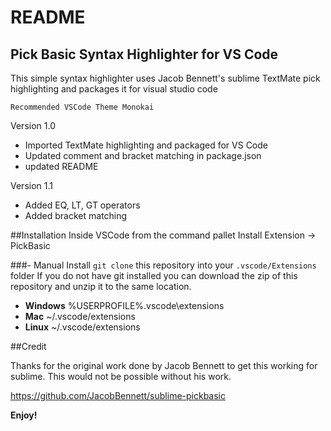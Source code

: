 # README
## Pick Basic Syntax Highlighter for VS Code
This simple syntax highlighter uses Jacob Bennett's sublime TextMate pick highlighting and packages it for visual studio code

`Recommended VSCode Theme Monokai` 

Version 1.0
* Imported TextMate highlighting and packaged for VS Code
* Updated comment and bracket matching in package.json
* updated README

Version 1.1
* Added EQ, LT, GT operators
* Added bracket matching

##Installation
Inside VSCode from the command pallet Install Extension -> PickBasic

###- Manual Install
 `git clone` this repository into your `.vscode/Extensions` folder
 If you do not have git installed you can download the zip of this repository and unzip it to the same location.

* **Windows** %USERPROFILE%\.vscode\extensions
* **Mac** ~/.vscode/extensions
* **Linux** ~/.vscode/extensions

##Credit

 Thanks for the original work done by Jacob Bennett to get this working for sublime.  This would not be possible without his work.

https://github.com/JacobBennett/sublime-pickbasic

**Enjoy!**